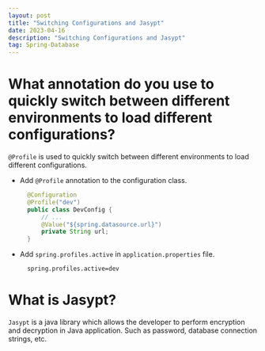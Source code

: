 ```yaml
---
layout: post
title: "Switching Configurations and Jasypt"
date: 2023-04-16
description: "Switching Configurations and Jasypt"
tag: Spring-Database
---
```


# What annotation do you use to quickly switch between different environments to load different configurations?

`@Profile` is used to quickly switch between different environments to load different configurations.

- Add `@Profile` annotation to the configuration class.

  ```java
    @Configuration
    @Profile("dev")
    public class DevConfig {
        // ...
        @Value("${spring.datasource.url}")
        private String url;
    }
  ```

- Add `spring.profiles.active` in `application.properties` file.

  ```properties
    spring.profiles.active=dev
  ```

# What is Jasypt?

`Jasypt` is a java library which allows the developer to perform encryption and decryption in Java application. Such as password, database connection strings, etc.
